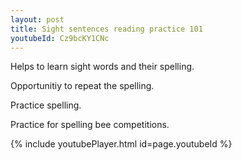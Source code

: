 ```yaml
---
layout: post
title: Sight sentences reading practice 101
youtubeId: Cz9bcKY1CNc
---
```

 
 
Helps to learn sight words and their spelling.

Opportunitiy to repeat the spelling. 

Practice spelling. 
 
Practice for spelling bee competitions. 
 
{% include youtubePlayer.html id=page.youtubeId %}
 
 
